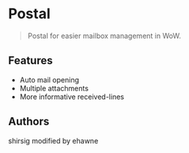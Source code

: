 # Postal

> Postal for easier mailbox management in WoW.

## Features

* Auto mail opening
* Multiple attachments
* More informative received-lines

## Authors

shirsig
modified by ehawne
